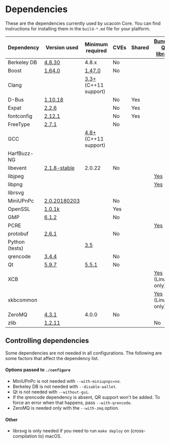 Dependencies
============

These are the dependencies currently used by ucacoin Core. You can find instructions for installing them in the `build-*.md` file for your platform.

| Dependency | Version used | Minimum required | CVEs | Shared | [Bundled Qt library](https://doc.qt.io/qt-5/configure-options.html#third-party-libraries) |
| --- | --- | --- | --- | --- | --- |
| Berkeley DB | [4.8.30](https://www.oracle.com/technetwork/database/database-technologies/berkeleydb/downloads/index.html) | 4.8.x | No |  |  |
| Boost | [1.64.0](https://www.boost.org/users/download/) | [1.47.0](https://github.com/bitcoin/bitcoin/pull/8920) | No |  |  |
| Clang |  | [3.3+](https://llvm.org/releases/download.html) (C++11 support) |  |  |  |
| D-Bus | [1.10.18](https://cgit.freedesktop.org/dbus/dbus/tree/NEWS?h=dbus-1.10) |  | No | Yes |  |
| Expat | [2.2.6](https://libexpat.github.io/) |  | No | Yes |  |
| fontconfig | [2.12.1](https://www.freedesktop.org/software/fontconfig/release/) |  | No | Yes |  |
| FreeType | [2.7.1](https://download.savannah.gnu.org/releases/freetype) |  | No |  |  |
| GCC |  | [4.8+](https://gcc.gnu.org/) (C++11 support) |  |  |  |
| HarfBuzz-NG |  |  |  |  |  |
| libevent | [2.1.8-stable](https://github.com/libevent/libevent/releases) | 2.0.22 | No |  |  |
| libjpeg |  |  |  |  | [Yes](https://github.com/ucacoin-project/ucacoin/blob/master/depends/packages/qt.mk#L65) |
| libpng |  |  |  |  | [Yes](https://github.com/ucacoin-project/ucacoin/blob/master/depends/packages/qt.mk#L64) |
| librsvg | |  |  |  |  |
| MiniUPnPc | [2.0.20180203](http://miniupnp.free.fr/files) |  | No |  |  |
| OpenSSL | [1.0.1k](https://www.openssl.org/source) |  | Yes |  |  |
| GMP | [6.1.2](https://gmplib.org/) | | No | | |
| PCRE |  |  |  |  | [Yes](https://github.com/ucacoin-project/ucacoin/blob/master/depends/packages/qt.mk#L66) |
| protobuf | [2.6.1](https://github.com/google/protobuf/releases) |  | No |  |  |
| Python (tests) |  | [3.5](https://www.python.org/downloads) |  |  |  |
| qrencode | [3.4.4](https://fukuchi.org/works/qrencode) |  | No |  |  |
| Qt | [5.9.7](https://download.qt.io/official_releases/qt/) | [5.5.1](https://github.com/bitcoin/bitcoin/issues/13478) | No |  |  |
| XCB |  |  |  |  | [Yes](https://github.com/ucacoin-project/ucacoin/blob/master/depends/packages/qt.mk#L87) (Linux only) |
| xkbcommon |  |  |  |  | [Yes](https://github.com/ucacoin-project/ucacoin/blob/master/depends/packages/qt.mk#L86) (Linux only) |
| ZeroMQ | [4.3.1](https://github.com/zeromq/libzmq/releases) | 4.0.0 | No |  |  |
| zlib | [1.2.11](https://zlib.net/) |  |  |  | No |

Controlling dependencies
------------------------
Some dependencies are not needed in all configurations. The following are some factors that affect the dependency list.

#### Options passed to `./configure`
* MiniUPnPc is not needed with  `--with-miniupnpc=no`.
* Berkeley DB is not needed with `--disable-wallet`.
* Qt is not needed with `--without-gui`.
* If the qrencode dependency is absent, QR support won't be added. To force an error when that happens, pass `--with-qrencode`.
* ZeroMQ is needed only with the `--with-zmq` option.

#### Other
* librsvg is only needed if you need to run `make deploy` on (cross-compilation to) macOS.
